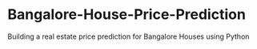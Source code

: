 # Bangalore-House-Price-Prediction
Building a real estate price prediction for Bangalore Houses using Python
